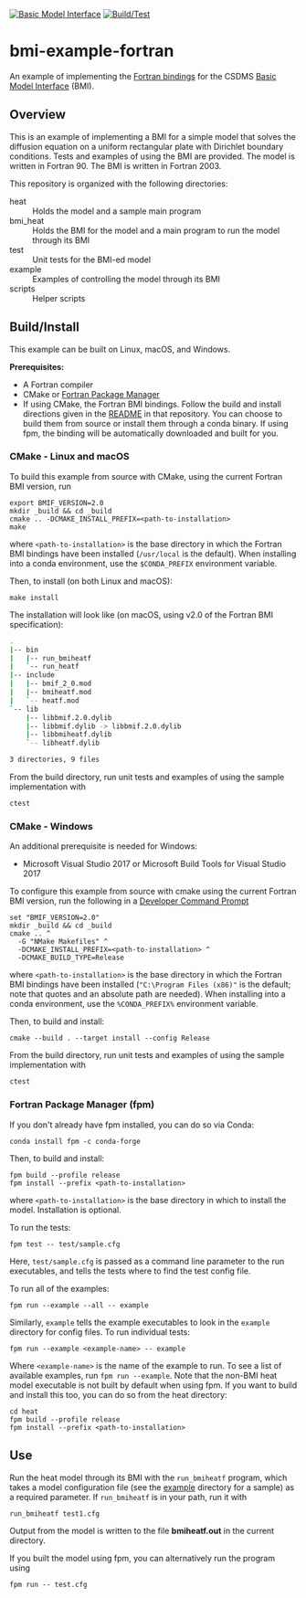 [![Basic Model Interface](https://img.shields.io/badge/CSDMS-Basic%20Model%20Interface-green.svg)](https://bmi.readthedocs.io/)
[![Build/Test](https://github.com/csdms/bmi-example-fortran/workflows/Build/Test/badge.svg)](https://github.com/csdms/bmi-example-fortran/actions?query=workflow%3ABuild%2FTest)

# bmi-example-fortran

An example of implementing the
[Fortran bindings](https://github.com/csdms/bmi-fortran)
for the CSDMS
[Basic Model Interface](https://bmi-spec.readthedocs.io) (BMI).


## Overview

This is an example of implementing a BMI
for a simple model that  solves the diffusion equation
on a uniform rectangular plate
with Dirichlet boundary conditions.
Tests and examples of using the BMI are provided.
The model is written in Fortran 90.
The BMI is written in Fortran 2003.

This repository is organized with the following directories:

<dl>
    <dt>heat</dt>
	<dd>Holds the model and a sample main program</dd>
    <dt>bmi_heat</dt>
	<dd>Holds the BMI for the model and a main program to run the
    model through its BMI</dd>
	<dt>test</dt>
	<dd>Unit tests for the BMI-ed model</dd>
    <dt>example</dt>
	<dd>Examples of controlling the model through its BMI</dd>
    <dt>scripts</dt>
	<dd>Helper scripts</dd>
</dl>

## Build/Install

This example can be built on Linux, macOS, and Windows.

**Prerequisites:**
* A Fortran compiler
* CMake or [Fortran Package Manager](https://fpm.fortran-lang.org/)
* If using CMake, the Fortran BMI bindings. Follow the build and
  install directions given in the
  [README](https://github.com/csdms/bmi-fortran/blob/master/README.md)
  in that repository.  You can choose to build them from source or
  install them through a conda binary. If using fpm, the binding
  will be automatically downloaded and built for you.

### CMake - Linux and macOS

To build this example from source with CMake,
using the current Fortran BMI version, run

    export BMIF_VERSION=2.0
    mkdir _build && cd _build
    cmake .. -DCMAKE_INSTALL_PREFIX=<path-to-installation>
    make

where `<path-to-installation>` is the base directory
in which the Fortran BMI bindings have been installed
(`/usr/local` is the default).
When installing into a conda environment,
use the `$CONDA_PREFIX` environment variable.

Then, to install (on both Linux and macOS):

    make install

The installation will look like
(on macOS, using v2.0 of the Fortran BMI specification):

```bash
.
|-- bin
|   |-- run_bmiheatf
|   `-- run_heatf
|-- include
|   |-- bmif_2_0.mod
|   |-- bmiheatf.mod
|   `-- heatf.mod
`-- lib
    |-- libbmif.2.0.dylib
    |-- libbmif.dylib -> libbmif.2.0.dylib
    |-- libbmiheatf.dylib
    `-- libheatf.dylib

3 directories, 9 files
```

From the build directory,
run unit tests and examples of using the sample implementation with

    ctest

### CMake - Windows

An additional prerequisite is needed for Windows:

* Microsoft Visual Studio 2017 or Microsoft Build Tools for Visual Studio 2017

To configure this example from source with cmake
using the current Fortran BMI version,
run the following in a [Developer Command Prompt](https://docs.microsoft.com/en-us/dotnet/framework/tools/developer-command-prompt-for-vs)

    set "BMIF_VERSION=2.0"
    mkdir _build && cd _build
    cmake .. ^
	  -G "NMake Makefiles" ^
	  -DCMAKE_INSTALL_PREFIX=<path-to-installation> ^
	  -DCMAKE_BUILD_TYPE=Release

where `<path-to-installation>` is the base directory
in which the Fortran BMI bindings have been installed
(`"C:\Program Files (x86)"` is the default;
note that quotes and an absolute path are needed).
When installing into a conda environment,
use the `%CONDA_PREFIX%` environment variable.

Then, to build and install:

	cmake --build . --target install --config Release

From the build directory,
run unit tests and examples of using the sample implementation with

    ctest


### Fortran Package Manager (fpm)

If you don't already have fpm installed, you can do so via Conda:

    conda install fpm -c conda-forge

Then, to build and install:

    fpm build --profile release
    fpm install --prefix <path-to-installation>

where `<path-to-installation>` is the base directory in which to
install the model. Installation is optional.

To run the tests:

    fpm test -- test/sample.cfg

Here, `test/sample.cfg` is passed as a command line parameter to the
run executables, and tells the tests where to find the test config
file.

To run all of the examples:

    fpm run --example --all -- example

Similarly, `example` tells the example executables to look in the
`example` directory for config files. To run individual tests:

    fpm run --example <example-name> -- example

Where `<example-name>` is the name of the example to run. To see
a list of available examples, run `fpm run --example`. Note that the
non-BMI heat model executable is not built by default when using fpm.
If you want to build and install this too, you can do so from the
heat directory:

    cd heat
    fpm build --profile release
    fpm install --prefix <path-to-installation>


## Use

Run the heat model through its BMI with the `run_bmiheatf` program,
which takes a model configuration file
(see the [example](./example) directory for a sample)
as a required parameter.
If `run_bmiheatf` is in your path, run it with

    run_bmiheatf test1.cfg

Output from the model is written to the file **bmiheatf.out**
in the current directory.

If you built the model using fpm, you can alternatively run the
program using

    fpm run -- test.cfg